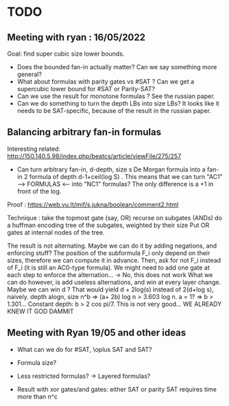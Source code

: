 # TODO

## Meeting with ryan : 16/05/2022

Goal: find super cubic size lower bounds.

- Does the bounded fan-in actually matter? Can we say something more general?
- What about formulas with parity gates vs #SAT ? Can we get a supercubic lower bound for #SAT or Parity-SAT?
- Can we use the result for monotone formulas ? See the russian paper.
- Can we do something to turn the depth LBs into size LBs? It looks like it needs to be SAT-specific, because of the result in the russian paper.

## Balancing arbitrary fan-in formulas

Interesting related: 
http://150.140.5.98/index.php/beatcs/article/viewFile/275/257
- Can turn arbitrary fan-in, d-depth, size s De Morgan formula into a fan-in 2 formula of depth d-1+ceil(log S) .
This means that we can turn "AC1" --> FORMULAS <-- into "NC1" formulas?
The only difference is a +1 in front of the log. 

Proof : https://web.vu.lt/mif/s.jukna/boolean/comment2.html

Technique : take the topmost gate (say, OR)
recurse on subgates (ANDs)
do a huffman encoding tree of the subgates, weighted by their size
Put OR gates at internal nodes of the tree.

The result is not alternating.
Maybe we can do it by adding negations, and enforcing stuff?
The position of the subformula F_i only depend on their sizes, therefore we can compute it in advance. Then, ask for not F_i instead of F_i (it is still an AC0-type formula).
We might need to add one gate at each step to enforce the alternation...
-> No, this does not work
What we can do however, is add useless alternations, and win at every layer change. Maybe we can win d ?
That would yield d + 2log(s) instead of 2(d+log s), naively.
depth alogn, size n^b => (a+ 2b) log n > 3.603 log n.
a = 1? => b > 1.301...
Constant depth: b > 2 cos pi/7. This is not very good... WE ALREADY KNEW IT GOD DAMMIT

## Meeting with Ryan 19/05 and other ideas

- What can we do for #SAT, \oplus SAT and SAT?
- Formula size? 
- Less restricted formulas? 
	-> Layered formulas?
	
- Result with xor gates/and gates: either SAT or parity SAT requires time more than n^c
